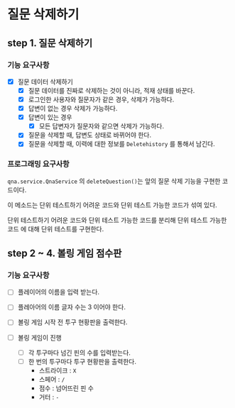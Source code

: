 # 질문 삭제하기

## step 1. 질문 삭제하기

### 기능 요구사항

- [x] 질문 데이터 삭제하기
    - [x] 질문 데이터를 진짜로 삭제하는 것이 아니라, 적재 상태를 바꾼다.
    - [x] 로그인한 사용자와 질문자가 같은 경우, 삭제가 가능하다.
    - [x] 답변이 없는 경우 삭제가 가능하다.
    - [x] 답변이 있는 경우
        - [x] 모든 답변자가 질문자와 같으면 삭제가 가능하다.
    - [x] 질문을 삭제할 때, 답변도 상태로 바뀌어야 한다.
    - [x] 질문을 삭제할 때, 이력에 대한 정보를 `Deletehistory` 를 통해서 남긴다.

### 프로그래밍 요구사항

`qna.service.QnaService` 의 `deleteQuestion()`는 앞의 질문 삭제 기능을 구현한 코드이다.

이 메소드는 단위 테스트하기 어려운 코드와 단위 테스트 가능한 코드가 섞여 있다.

단위 테스트하기 어려운 코드와 단위 테스트 가능한 코드를 분리해 단위 테스트 가능한 코드 에 대해 단위 테스트를 구현한다.

## step 2 ~ 4. 볼링 게임 점수판

### 기능 요구사항

- [ ] 플레이어의 이름을 입력 받는다.
- [ ] 플레아어의 이름 글자 수는 3 이어야 한다.


- [ ] 볼링 게임 시작 전 투구 현황판을 출력한다.


- [ ] 볼링 게임이 진행
    - [ ] 각 투구마다 넘긴 핀의 수를 입력받는다.
    - [ ] 한 번의 투구마다 투구 현황판을 출력한다.
        - 스트라이크 : `X`
        - 스페어 : `/`
        - 점수 : 넘어뜨린 핀 수
        - 거터 : `-`